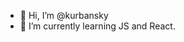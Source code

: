 - 👋 Hi, I’m @kurbansky
- 🌱 I’m currently learning JS and React.



<!---
kurbansky/kurbansky is a ✨ special ✨ repository because its `README.md` (this file) appears on your GitHub profile.
You can click the Preview link to take a look at your changes.
--->
